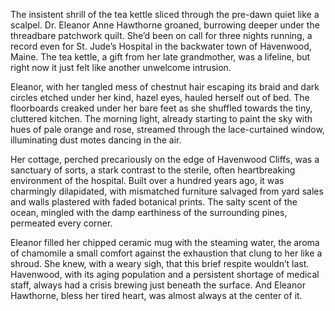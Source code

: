 The insistent shrill of the tea kettle sliced through the pre-dawn quiet like a scalpel. Dr. Eleanor Anne Hawthorne groaned, burrowing deeper under the threadbare patchwork quilt. She’d been on call for three nights running, a record even for St. Jude’s Hospital in the backwater town of Havenwood, Maine. The tea kettle, a gift from her late grandmother, was a lifeline, but right now it just felt like another unwelcome intrusion.

Eleanor, with her tangled mess of chestnut hair escaping its braid and dark circles etched under her kind, hazel eyes, hauled herself out of bed. The floorboards creaked under her bare feet as she shuffled towards the tiny, cluttered kitchen. The morning light, already starting to paint the sky with hues of pale orange and rose, streamed through the lace-curtained window, illuminating dust motes dancing in the air.

Her cottage, perched precariously on the edge of Havenwood Cliffs, was a sanctuary of sorts, a stark contrast to the sterile, often heartbreaking environment of the hospital. Built over a hundred years ago, it was charmingly dilapidated, with mismatched furniture salvaged from yard sales and walls plastered with faded botanical prints. The salty scent of the ocean, mingled with the damp earthiness of the surrounding pines, permeated every corner.

Eleanor filled her chipped ceramic mug with the steaming water, the aroma of chamomile a small comfort against the exhaustion that clung to her like a shroud. She knew, with a weary sigh, that this brief respite wouldn’t last. Havenwood, with its aging population and a persistent shortage of medical staff, always had a crisis brewing just beneath the surface. And Eleanor Hawthorne, bless her tired heart, was almost always at the center of it.
